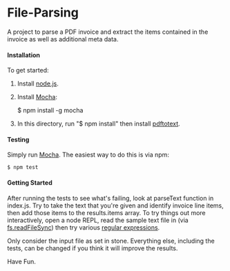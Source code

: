 File-Parsing
============

A project to parse a PDF invoice and extract the items contained in the invoice as well as additional meta data.


#### Installation

To get started:

1. Install [node.js](http://nodejs.org/download).
1. Install [Mocha](http://visionmedia.github.io/mocha/):

    $ npm install -g mocha

1. In this directory, run "$ npm install" then install [pdftotext](http://linuxappfinder.com/package/poppler-utils).

#### Testing

Simply run [Mocha](http://visionmedia.github.io/mocha/). The easiest way to do this is via npm:

    $ npm test

#### Getting Started

After running the tests to see what's failing, look at parseText function in index.js. Try to take the text 
that you're given and identify invoice line items, then add those items to the results.items array. To try
things out more interactively, open a node REPL, read the sample text file in (via 
[fs.readFileSync](http://nodejs.org/api/fs.html#fs_fs_readfilesync_filename_options)) then try various 
[regular expressions](https://developer.mozilla.org/en-US/docs/Web/JavaScript/Guide/Regular_Expressions).

Only consider the input file as set in stone. Everything else, including the tests, can be changed if you
think it will improve the results.

Have Fun.
